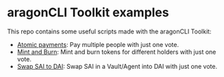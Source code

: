 aragonCLI Toolkit examples
==========================

This repo contains some useful scripts made with the aragonCLI Toolkit:
* [Atomic payments](examples/encodePayments): Pay multiple people with just one vote.
* [Mint and Burn](examples/encodeAssignations): Mint and burn tokens for different holders with just one vote.
* [Swap SAI to DAI](examples/swapSaiToDai): Swap SAI in a Vault/Agent into DAI with just one vote.
